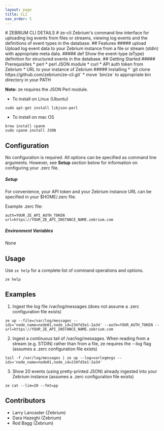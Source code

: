 ```yaml
---
layout: page
title: CLI
nav_order: 5
---
```

<link rel="shortcut icon" type="image/x-icon" href="{{ site.baseurl }}/images/favicon.ico?" >
# ZEBRIUM CLI DETAILS
# ze-cli
Zebrium's command line interface for uploading log events from files or streams, viewing log events and the definitions of event types in the database.
## Features
##### upload
Upload log event data to your Zebrium instance from a file or stream (stdin) with appropriate meta data.
##### def
Show the event-type (eType) definition for structured events in the database.
<!--
##### cat
Show events from the database by: meta-data, eType, time range, or first occurrence in CSV, JSON, pretty-print or raw format.
-->
## Getting Started
##### Prerequisites
* perl
* perl JSON module
* curl
* API auth token from Zebrium
* URL to your instance of Zebrium
##### Installing
* `git clone https://github.com/zebrium/ze-cli.git`
* move `bin/ze` to appropriate bin directory in your PATH

**Note:** ze requires the JSON Perl module.
* To install on Linux (Ubuntu)
```
sudo apt-get install libjson-perl
```
* To install on mac OS
```
brew install cpanm
sudo cpanm install JSON
```
## Configuration
No configuration is required. All options can be specified as command line arguments. However, see **Setup** section below for information on configuring your .zerc file.
##### Setup
For convenience, your API token and your Zebrium instance URL can be specified in your $HOME/.zerc file.

Example .zerc file:
```
auth=YOUR_ZE_API_AUTH_TOKEN
url=https://YOUR_ZE_API_INSTANCE_NAME.zebrium.com
```
##### Environment Variables
None
## Usage
Use `ze help` for a complete list of command operations and options.
```
ze help
```
## Examples
1. Ingest the log file /var/log/messages (does not assume a .zerc configuration file exists)
```
ze up --file=/var/log/messages --ids='node_name=node01,node_id=234fd3e1-2a34' --auth=YOUR_AUTH_TOKEN --url=https://YOUR_ZE_API_INSTANCE_NAME.zebrium.com
```
2. Ingest a continuous tail of /var/log/messages. When reading from a stream (e.g. STDIN) rather than from a file, ze requires the --log flag (assumes a .zerc configuration file exists)
```
tail -f /var/log/messages | ze up --log=varlogmsgs --ids='node_name=node01,node_id=234fd3e1-2a34'
```
3. Show 20 events (using pretty-printed JSON) already ingested into your Zebrium instance (assumes a .zerc configuration file exists)
```
ze cat --lim=20 --fmt=pp
```
## Contributors
* Larry Lancaster (Zebrium)
* Dara Hazeghi (Zebrium)
* Rod Bagg (Zebrium)
